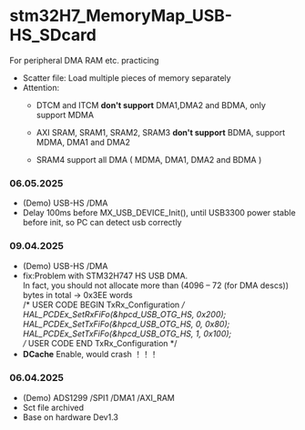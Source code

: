 # stm32H7_MemoryMap_USB-HS_SDcard
For peripheral DMA RAM etc. practicing

- Scatter file: Load multiple pieces of memory separately
- Attention:  
    * DTCM and ITCM **don't support** DMA1,DMA2 and BDMA, only support MDMA  

    * AXI SRAM, SRAM1, SRAM2, SRAM3 **don't support** BDMA, support MDMA, DMA1 and DMA2 

    * SRAM4 support all DMA ( MDMA, DMA1, DMA2 and BDMA )  



### 06.05.2025
- (Demo) USB-HS /DMA
- Delay 100ms before MX_USB_DEVICE_Init(), until USB3300 power stable before init, so PC can detect usb correctly

### 09.04.2025
- (Demo) USB-HS /DMA
- fix:Problem with STM32H747 HS USB DMA.  
  In fact, you should not allocate more than (4096 – 72 (for DMA descs)) bytes in total -> 0x3EE words  
/* USER CODE BEGIN TxRx_Configuration */  
HAL_PCDEx_SetRxFiFo(&hpcd_USB_OTG_HS, 0x200);  
HAL_PCDEx_SetTxFiFo(&hpcd_USB_OTG_HS, 0, 0x80);  
HAL_PCDEx_SetTxFiFo(&hpcd_USB_OTG_HS, 1, 0x100);  
/* USER CODE END TxRx_Configuration */  
- **DCache** Enable, would crash ！！！


### 06.04.2025
- (Demo) ADS1299 /SPI1 /DMA1 /AXI_RAM
- Sct file archived
- Base on hardware Dev1.3